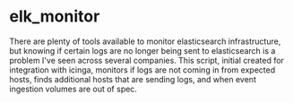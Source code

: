 # elk_monitor
There are plenty of tools available to monitor elasticsearch infrastructure, but knowing if certain logs are no longer being sent to elasticsearch is a problem I've seen across several companies. This script, initial created for integration with icinga, monitors if logs are not coming in from expected hosts, finds additional hosts that are sending logs, and when event ingestion volumes are out of spec. 
